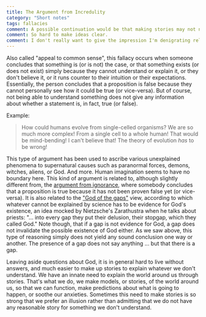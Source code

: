 ```yaml
---
title: The Argument from Incredulity
category: "Short notes"
tags: fallacies
comment: A possible continuation would be that making stories may not necessarily be a bad thing, for example when the stories are later examined and possibly discarded if not appropriate anymore, or if the stories one believes allows them to lead a more peaceful life. 
comment: So hard to make ideas clear. 
comment: I don't really want to give the impression I'm denigrating religion all the time, but it seems the posts recently always end up as some sort of criticism or religion. Well, God is quite a big story (true or not, that is not the point), so maybe it's hard to avoid coming back to it.
---
```


Also called "appeal to common sense", this fallacy occurs when someone concludes that something is (or is not) the case, or that something exists (or does not exist) simply because they cannot understand or explain it, or they don't believe it, or it runs counter to their intuition or their expectations. Essentially, the person concludes that a proposition is false because they cannot personally see how it could be true (or vice-versa). But of course, not being able to understand something does not give any information about whether a statement is, in fact, true (or false). 

Example:
<blockquote>
How could humans evolve from single-celled organisms? We are so much more complex! From a single cell to a whole human! That would be mind-bending! I can't believe that! The theory of evolution <i>has</i> to be wrong!
</blockquote>

This type of argument has been used to ascribe various unexplained phenomena to supernatural causes such as paranormal forces, demons, witches, aliens, or God. And more. Human imagination seems to have no boundary here. This kind of argument is related to, although slightly different from, the <a href="https://en.wikipedia.org/wiki/Argument_from_ignorance">argument from ignorance</a>, where somebody concludes that a proposition is true because it has not been proven false yet (or vice-versa). It is also related to the <a href="https://en.wikipedia.org/wiki/God_of_the_gaps">"God of the gaps"</a> view, according to which whatever cannot be explained by science has to be evidence for God's existence, an idea mocked by Nietzsche's Zarathustra when he talks about priests: "... into every gap they put their delusion, their stopgap, which they called God." Note though, that if a gap is not evidence for God, a gap does not invalidate the possible existence of God either. As we saw above, this type of reasoning simply does not yield any sound conclusion one way or another. The presence of a gap does not say anything ... but that there is a gap.

Leaving aside questions about God, it is in general hard to live without answers, and much easier to make up stories to explain whatever we don't understand. We have an innate need to explain the world around us through stories. That's what we do, we make models, or stories, of the world around us, so that we can function, make predictions about what is going to happen, or soothe our anxieties. Sometimes this need to make stories is so strong that we prefer an illusion rather than admitting that we do not have any reasonable story for something we don't understand. 



